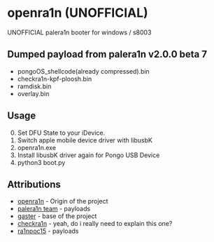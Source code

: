 # openra1n (UNOFFICIAL)
UNOFFICIAL palera1n booter for windows / s8003

## Dumped payload from palera1n v2.0.0 beta 7 
- pongoOS_shellcode(already compressed).bin 
- checkra1n-kpf-ploosh.bin
- ramdisk.bin
- overlay.bin

## Usage
0. Set DFU State to your iDevice.
1. Switch apple mobile device driver with libusbK
2. openra1n.exe
3. Install libusbK driver again for Pongo USB Device 
4. python3 boot.py

## Attributions
- [openra1n](https://github.com/mineek/openra1n) - Origin of the project
- [palera1n team](https://github.com/palera1n) - payloads
- [gaster](https://github.com/0x7ff/gaster) - base of the project
- [checkra1n](https://checkra.in/) - yeah, do i really need to explain this one?
- [ra1npoc15](https://github.com/kok3shidoll/ra1npoc) - payloads
